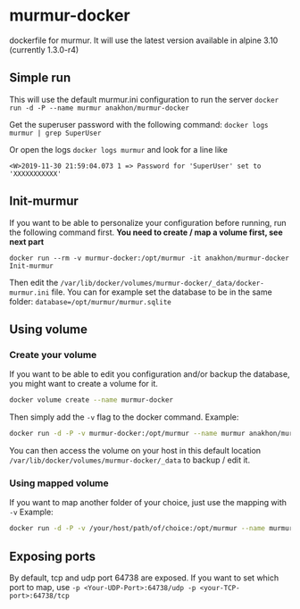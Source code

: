 # murmur-docker
dockerfile for murmur. It will use the latest version available in alpine 3.10 (currently 1.3.0-r4)

## Simple run

This will use the default murmur.ini configuration to run the server
```docker run -d -P --name murmur anakhon/murmur-docker```

Get the superuser password with the following command:
`docker logs murmur | grep SuperUser` 

Or open the logs `docker logs murmur` and look for a line like 
```
<W>2019-11-30 21:59:04.073 1 => Password for 'SuperUser' set to 'XXXXXXXXXXX'
```

## Init-murmur

If you want to be able to personalize your configuration before running, run the following command first.
**You need to create / map a volume first, see next part**

```docker run --rm -v murmur-docker:/opt/murmur -it anakhon/murmur-docker Init-murmur```

Then edit the `/var/lib/docker/volumes/murmur-docker/_data/docker-murmur.ini` file. 
You can for example set the database to be in the same folder: `database=/opt/murmur/murmur.sqlite`

## Using volume

### Create your volume 

If you want to be able to edit you configuration and/or backup the database, you might want to create a volume for it.
```bash
docker volume create --name murmur-docker
```

Then simply add the `-v` flag to the docker command. 
Example:
```bash
docker run -d -P -v murmur-docker:/opt/murmur --name murmur anakhon/murmur-docker
``` 

You can then access the volume on your host in this default location `/var/lib/docker/volumes/murmur-docker/_data` to backup / edit it. 

### Using mapped volume

If you want to map another folder of your choice, just use the mapping with `-v`
Example:
```bash
docker run -d -P -v /your/host/path/of/choice:/opt/murmur --name murmur anakhon/murmur-docker
``` 

## Exposing ports

By default, tcp and udp port 64738 are exposed. If you want to set which port to map, use `-p <Your-UDP-Port>:64738/udp -p <your-TCP-port>:64738/tcp`